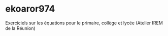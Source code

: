 ekoaror974
==========

Exerciciels sur les équations pour le primaire, collège et lycée (Atelier IREM de la Réunion)
